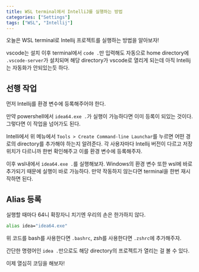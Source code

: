 ```yaml
---
title: WSL terminal에서 IntelliJ를 실행하는 방법
categories: ["Settings"]
tags: ["WSL", "Intellij"]
---
```


오늘은 WSL terminal로 Intellij 프로젝트를 실행하는 방법을 알아보자!

vscode는 설치 이후 terminal에서 `code .`만 입력해도 자동으로 home directory에 `.vscode-server`가 설치되며
해당 directory가 vscode로 열리게 되는데 아직 Intellij는 자동화가 안되있는듯 하다.

## 선행 작업

먼저 Intellij를 환경 변수에 등록해주어야 한다.

만약 powershell에서 `idea64.exe .`가 실행이 가능하다면 이미 등록이 되있는 것이다. 그렇다면 이 작업을 넘어가도 된다.

Intelli에서 위 메뉴에서 `Tools > Create Command-line Launchar`를 누르면 어떤 경로의 directory를 추가해야 하는지 알려준다. 각 사용자마다 Intellij 버전이 다르고 저장 위치가 다르니까 한번 확인해주고 이를 환경 변수에 등록해주자.

이후 wsl내에서 `idea64.exe .`를 실행해보자. Windows의 환경 변수 또한 wsl에 바로 추가되기 때문에 실행이 바로 가능하다.
만약 작동하지 않는다면 terminal을 한번 재시작하면 된다.

## Alias 등록

실행할 때마다 64니 확장자니 치기엔 우리의 손은 한가하지 않다.

```bash
alias idea="idea64.exe"
```

위 코드를 bash를 사용한다면 `.bashrc`, zsh를 사용한다면 `.zshrc`에 추가해주자.

간단한 명령어인 `idea .`만으로도 해당 directory의 프로젝트가 열리는 걸 볼 수 있다.

이제 열심히 코딩을 해보자!